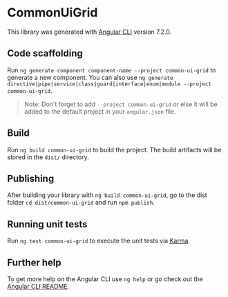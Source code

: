 # CommonUiGrid

This library was generated with [Angular CLI](https://github.com/angular/angular-cli) version 7.2.0.

## Code scaffolding

Run `ng generate component component-name --project common-ui-grid` to generate a new component. You can also use `ng generate directive|pipe|service|class|guard|interface|enum|module --project common-ui-grid`.

> Note: Don't forget to add `--project common-ui-grid` or else it will be added to the default project in your `angular.json` file.

## Build

Run `ng build common-ui-grid` to build the project. The build artifacts will be stored in the `dist/` directory.

## Publishing

After building your library with `ng build common-ui-grid`, go to the dist folder `cd dist/common-ui-grid` and run `npm publish`.

## Running unit tests

Run `ng test common-ui-grid` to execute the unit tests via [Karma](https://karma-runner.github.io).

## Further help

To get more help on the Angular CLI use `ng help` or go check out the [Angular CLI README](https://github.com/angular/angular-cli/blob/master/README.md).
